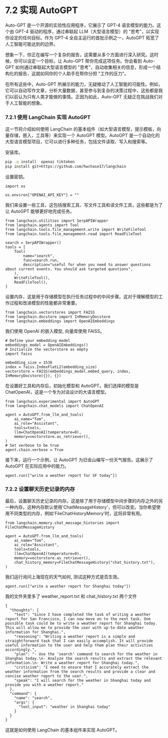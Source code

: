 

# 7.2 实现 AutoGPT


Auto-GPT 是一个开源的实验性应用程序，它展示了 GPT-4 语言模型的能力。这个由 GPT-4 驱动的程序，通过串联起 LLM（大型语言模型）的 "思考"，以实现你设定的任何目标。作为 GPT-4 全自主运行的首批示例之一，AutoGPT 拓宽了人工智能可能达到的边界。

想象一下，你正在编写一个复杂的报告，这需要从多个方面进行深入研究。这时候，你可以设定一个目标，让 Auto-GPT 帮你完成这项任务。你会看到 Auto-GPT 如何通过串联起大型语言模型的 "思考"，自动收集相关的信息，形成一个结构化的报告，这就如同你的个人助手在帮你分担 "工作的压力"。

在所有这些中，Auto-GPT 所展示的能力，无疑推动了人工智能的可能性。例如，它可以自动写作文章，分析大量数据，甚至参与到复杂的决策过程中，这些都是我们以前认为只有人类才能做的事情。正因为如此，Auto-GPT 无疑正在挑战我们对于人工智能的想象。

### 7.2.1 使用 LangChain 实现 AutoGPT

这一节将介绍如何使用 LangChain 的基本组件（如大型语言模型，提示模板，向量存储，嵌入，工具等）来实现一个 AutoGPT 模型。AutoGPT 是一个自动化的大型语言模型项目，它可以进行多种任务，包括文件读取、写入和搜索等。

安装库。

```bash
pip -q install  openai tiktoken
pip install git+https://github.com/hwchase17/langchain
```

设置密钥。

```
import os

os.environ["OPENAI_API_KEY"] = ""
```
我们来设置一些工具，这包括搜索工具、写文件工具和读文件工具，这些都是为了让 AutoGPT 能够更好地完成任务。

```
from langchain.utilities import SerpAPIWrapper
from langchain.agents import Tool
from langchain.tools.file_management.write import WriteFileTool
from langchain.tools.file_management.read import ReadFileTool

search = SerpAPIWrapper()
tools = [
    Tool(
        name="search",
        func=search.run,
        description="useful for when you need to answer questions about current events. You should ask targeted questions",
    ),
    WriteFileTool(),
    ReadFileTool(),
]
```

设置内存，这是用于存储模型在执行任务过程中的中间步骤。这对于理解模型的工作过程和改进模型的性能都非常重要。

```
from langchain.vectorstores import FAISS
from langchain.docstore import InMemoryDocstore
from langchain.embeddings import OpenAIEmbeddings
```
我们使用 OpenAI 的嵌入模型, 向量库使用 FAISS。

```
# Define your embedding model
embeddings_model = OpenAIEmbeddings()
# Initialize the vectorstore as empty
import faiss

embedding_size = 1536
index = faiss.IndexFlatL2(embedding_size)
vectorstore = FAISS(embeddings_model.embed_query, index, InMemoryDocstore({}), {})
```

在设置好工具和内存后，初始化模型和 AutoGPT。我们选择的模型是 ChatOpenAI，这是一个专为对话设计的大语言模型。

```
from langchain.experimental import AutoGPT
from langchain.chat_models import ChatOpenAI
```

```
agent = AutoGPT.from_llm_and_tools(
    ai_name="Tom",
    ai_role="Assistant",
    tools=tools,
    llm=ChatOpenAI(temperature=0),
    memory=vectorstore.as_retriever(),
)
# Set verbose to be true
agent.chain.verbose = True
```

接下来，运行一个示例，让 AutoGPT 为旧金山编写一份天气报告。这展示了 AutoGPT 在实际应用中的能力。

```
agent.run(["write a weather report for SF today"])
```

### 7.2.2 设置聊天历史记录的内存

最后，设置聊天历史记录的内存。这是除了用于存储模型中间步骤的内存之外的另一种内存。这种内存默认使用'ChatMessageHistory'，但可以改变。当你希望使用不同类型的内存，例如'FileChatHistoryMemory'时，这将非常有用。

```
from langchain.memory.chat_message_histories import FileChatMessageHistory

agent = AutoGPT.from_llm_and_tools(
    ai_name="Tom",
    ai_role="Assistant",
    tools=tools,
    llm=ChatOpenAI(temperature=0),
    memory=vectorstore.as_retriever(),
    chat_history_memory=FileChatMessageHistory("chat_history.txt"),
)
```
我们运行询问上海现在的天气如何, 测试这种方式是否生效。

```
agent.run(["write a weather report for Shanghai today"])
```
我的文件夹里多了 weather_report.txt 和 chat_history.txt 两个文件
```
{
  "thoughts": {
    "text": "Since I have completed the task of writing a weather report for San Francisco, I can now move on to the next task. One possible task could be to write a weather report for Shanghai today. This will allow me to provide the user with up-to-date weather information for Shanghai.",
    "reasoning": "Writing a weather report is a simple and straightforward task that I can easily accomplish. It will provide useful information to the user and help them plan their activities accordingly.",
    "plan": "- Use the 'search' command to search for the weather in Shanghai today.\n- Analyze the search results and extract the relevant information.\n- Write a weather report for Shanghai today.",
    "criticism": "I need to ensure that I accurately extract the weather information from the search results and provide a clear and concise weather report to the user.",
    "speak": "I will search for the weather in Shanghai today and provide you with a weather report."
  },
  "command": {
    "name": "search",
    "args": {
      "tool_input": "weather in Shanghai today"
    }
  }
}
```
这就是如何使用 LangChain 的基本组件来实现 AutoGPT。
